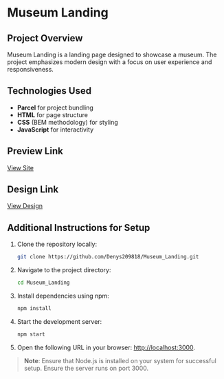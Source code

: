 # Museum Landing

## Project Overview

Museum Landing is a landing page designed to showcase a museum. The project emphasizes modern design with a focus on user experience and responsiveness.

## Technologies Used

- **Parcel** for project bundling
- **HTML** for page structure
- **CSS** (BEM methodology) for styling
- **JavaScript** for interactivity

## Preview Link

[View Site](https://denys209818.github.io/Museum_Landing/)

## Design Link

[View Design](https://www.figma.com/file/cRBCqE06cDrY3s4jX7h3iY/%D0%9D%D0%90%D0%9C%D0%A3-(Edit)?node-id=0%3A1)

## Additional Instructions for Setup

1. Clone the repository locally:
   ```bash
   git clone https://github.com/Denys209818/Museum_Landing.git
   ```
2. Navigate to the project directory:
   ```bash
   cd Museum_Landing
   ```
3. Install dependencies using npm:
   ```bash
   npm install
   ```
4. Start the development server:
   ```bash
   npm start
   ```
5. Open the following URL in your browser: [http://localhost:3000](http://localhost:1234).

> **Note**: Ensure that Node.js is installed on your system for successful setup. Ensure the server runs on port 3000.

